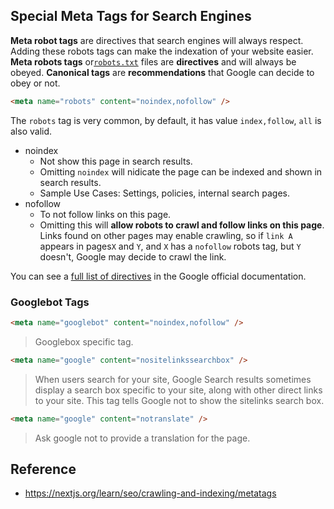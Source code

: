 ## Special Meta Tags for Search Engines
**Meta robot tags** are directives that search engines will always respect. Adding these robots tags can make the indexation of your website easier.
**Meta robots tags** or[`robots.txt`](https://nextjs.org/learn/seo/crawling-and-indexing/robots-txt) files are **directives** and will always be obeyed. **Canonical tags** are **recommendations** that Google can decide to obey or not.

```html
<meta name="robots" content="noindex,nofollow" />
```
The `robots` tag is very common, by default, it has value `index,follow`, `all` is also valid.
- noindex
	- Not show this page in search results.
	- Omitting `noindex` will nidicate the page can be indexed and shown in search results.
	- Sample Use Cases: Settings, policies, internal search pages.
- nofollow
	- To not follow links on this page.
	- Omitting this will **allow robots to crawl and follow links on this page**. Links found on other pages may enable crawling, so if `link A` appears in pages`X` and `Y`, and `X` has a `nofollow` robots tag, but `Y` doesn't, Google may decide to crawl the link.

You can see a [full list of directives](https://developers.google.com/search/docs/advanced/robots/robots_meta_tag#directives) in the Google official documentation.

### Googlebot Tags
```html
<meta name="googlebot" content="noindex,nofollow" />
```
> Googlebox specific tag.

```html
<meta name="google" content="nositelinkssearchbox" />
```
> When users search for your site, Google Search results sometimes display a search box specific to your site, along with other direct links to your site. This tag tells Google not to show the sitelinks search box.

```html
<meta name="google" content="notranslate" />
```
> Ask google not to provide a translation for the page.


## Reference
- https://nextjs.org/learn/seo/crawling-and-indexing/metatags